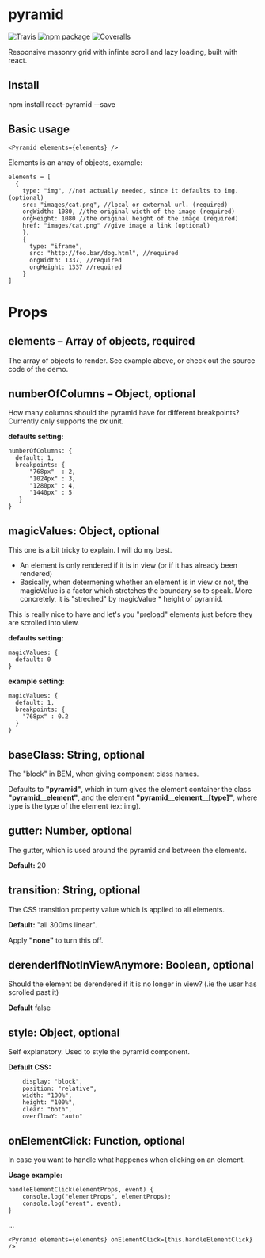 # pyramid

[![Travis][build-badge]][build]
[![npm package][npm-badge]][npm]
[![Coveralls][coveralls-badge]][coveralls]

Responsive masonry grid with infinte scroll and lazy loading, built with react.

[build-badge]: https://img.shields.io/travis/user/repo/master.png?style=flat-square
[build]: https://travis-ci.org/user/repo

[npm-badge]: https://img.shields.io/npm/v/npm-package.png?style=flat-square
[npm]: https://www.npmjs.org/package/npm-package

[coveralls-badge]: https://img.shields.io/coveralls/user/repo/master.png?style=flat-square
[coveralls]: https://coveralls.io/github/user/repo

## Install
npm install react-pyramid --save

## Basic usage

```
<Pyramid elements={elements} />
```

Elements is an array of objects, example:

```
elements = [
  {
    type: "img", //not actually needed, since it defaults to img. (optional)
    src: "images/cat.png", //local or external url. (required)
    orgWidth: 1080, //the original width of the image (required)
    orgHeight: 1080 //the original height of the image (required)
    href: "images/cat.png" //give image a link (optional)
    },
    {
      type: "iframe",
      src: "http://foo.bar/dog.html", //required
      orgWidth: 1337, //required
      orgHeight: 1337 //required
    }
]
```

# Props

## elements – Array of objects, required

The array of objects to render. See example above, or check out the source code of the demo.

## numberOfColumns – Object, optional

How many columns should the pyramid have for different breakpoints?
Currently only supports the *px* unit.

**defaults setting:**
```
numberOfColumns: {
  default: 1,
  breakpoints: {
      "768px"  : 2,
      "1024px" : 3,
      "1280px" : 4,
      "1440px" : 5 
   }
}
```

## magicValues: Object, optional

This one is a bit tricky to explain. I will do my best.
- An element is only rendered if it is in view (or if it has already been rendered)
- Basically, when determening whether an element is in view or not, the magicValue is a factor which stretches the boundary so to speak. More concretely, it is "streched" by magicValue * height of pyramid.

This is really nice to have and let's you "preload" elements just before they are scrolled into view.

**defaults setting:**
```
magicValues: {
  default: 0
}
```

**example setting:**
```
magicValues: {
  default: 1,
  breakpoints: {
    "768px" : 0.2
  }
}
```

## baseClass: String, optional

The "block" in BEM, when giving component class names.

Defaults to **"pyramid"**, which in turn gives the element container the class **"pyramid__element"**, and the element **"pyramid__element__[type]"**,
where type is the type of the element (ex: img).

## gutter: Number, optional

The gutter, which is used around the pyramid and between the elements.

**Default:** 20

## transition: String, optional

The CSS transition property value which is applied to all elements.

**Default:** "all 300ms linear".

Apply **"none"** to turn this off.

## derenderIfNotInViewAnymore: Boolean, optional

Should the element be derendered if it is no longer in view? (.ie the user has scrolled past it)

**Default** false

## style: Object, optional

Self explanatory. Used to style the pyramid component.

**Default CSS:**
```
    display: "block",
    position: "relative",
    width: "100%",
    height: "100%",
    clear: "both",
    overflowY: "auto"
```

## onElementClick: Function, optional

In case you want to handle what happenes when clicking on an element.

**Usage example:**

```
handleElementClick(elementProps, event) {
    console.log("elementProps", elementProps);
    console.log("event", event);
}

```
…
```
<Pyramid elements={elements} onElementClick={this.handleElementClick} />
```
